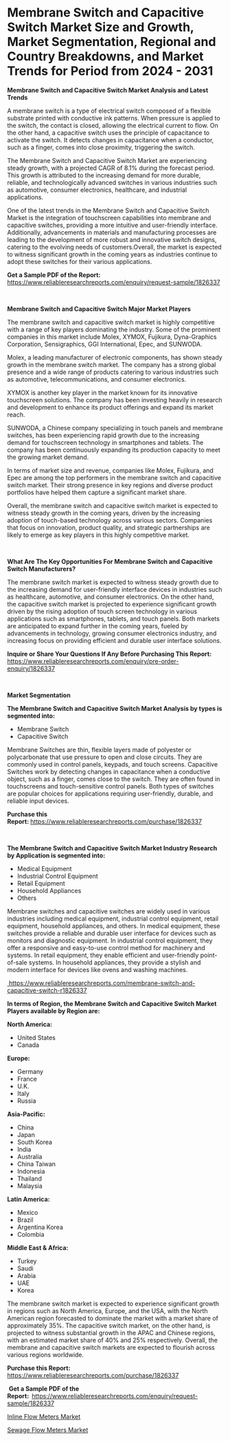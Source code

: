 <p><h1>Membrane Switch and Capacitive Switch Market Size and Growth, Market Segmentation, Regional and Country Breakdowns, and Market Trends for Period from 2024 -  2031</h1></p><p><strong>Membrane Switch and Capacitive Switch Market Analysis and Latest Trends</strong></p>
<p><p>A membrane switch is a type of electrical switch composed of a flexible substrate printed with conductive ink patterns. When pressure is applied to the switch, the contact is closed, allowing the electrical current to flow. On the other hand, a capacitive switch uses the principle of capacitance to activate the switch. It detects changes in capacitance when a conductor, such as a finger, comes into close proximity, triggering the switch.</p><p>The Membrane Switch and Capacitive Switch Market are experiencing steady growth, with a projected CAGR of 8.1% during the forecast period. This growth is attributed to the increasing demand for more durable, reliable, and technologically advanced switches in various industries such as automotive, consumer electronics, healthcare, and industrial applications.</p><p>One of the latest trends in the Membrane Switch and Capacitive Switch Market is the integration of touchscreen capabilities into membrane and capacitive switches, providing a more intuitive and user-friendly interface. Additionally, advancements in materials and manufacturing processes are leading to the development of more robust and innovative switch designs, catering to the evolving needs of customers.Overall, the market is expected to witness significant growth in the coming years as industries continue to adopt these switches for their various applications.</p></p>
<p><strong>Get a Sample PDF of the Report:&nbsp;</strong> <a href="https://www.reliableresearchreports.com/enquiry/request-sample/1826337">https://www.reliableresearchreports.com/enquiry/request-sample/1826337</a></p>
<p>&nbsp;</p>
<p><strong>Membrane Switch and Capacitive Switch Major Market Players</strong></p>
<p><p>The membrane switch and capacitive switch market is highly competitive with a range of key players dominating the industry. Some of the prominent companies in this market include Molex, XYMOX, Fujikura, Dyna-Graphics Corporation, Sensigraphics, GGI International, Epec, and SUNWODA.</p><p>Molex, a leading manufacturer of electronic components, has shown steady growth in the membrane switch market. The company has a strong global presence and a wide range of products catering to various industries such as automotive, telecommunications, and consumer electronics.</p><p>XYMOX is another key player in the market known for its innovative touchscreen solutions. The company has been investing heavily in research and development to enhance its product offerings and expand its market reach.</p><p>SUNWODA, a Chinese company specializing in touch panels and membrane switches, has been experiencing rapid growth due to the increasing demand for touchscreen technology in smartphones and tablets. The company has been continuously expanding its production capacity to meet the growing market demand.</p><p>In terms of market size and revenue, companies like Molex, Fujikura, and Epec are among the top performers in the membrane switch and capacitive switch market. Their strong presence in key regions and diverse product portfolios have helped them capture a significant market share.</p><p>Overall, the membrane switch and capacitive switch market is expected to witness steady growth in the coming years, driven by the increasing adoption of touch-based technology across various sectors. Companies that focus on innovation, product quality, and strategic partnerships are likely to emerge as key players in this highly competitive market.</p></p>
<p>&nbsp;</p>
<p><strong>What Are The Key Opportunities For Membrane Switch and Capacitive Switch Manufacturers?</strong></p>
<p><p>The membrane switch market is expected to witness steady growth due to the increasing demand for user-friendly interface devices in industries such as healthcare, automotive, and consumer electronics. On the other hand, the capacitive switch market is projected to experience significant growth driven by the rising adoption of touch screen technology in various applications such as smartphones, tablets, and touch panels. Both markets are anticipated to expand further in the coming years, fueled by advancements in technology, growing consumer electronics industry, and increasing focus on providing efficient and durable user interface solutions.</p></p>
<p><strong>Inquire or Share Your Questions If Any Before Purchasing This Report:</strong> <a href="https://www.reliableresearchreports.com/enquiry/pre-order-enquiry/1826337">https://www.reliableresearchreports.com/enquiry/pre-order-enquiry/1826337</a></p>
<p>&nbsp;</p>
<p><strong>Market Segmentation</strong></p>
<p><strong>The Membrane Switch and Capacitive Switch Market Analysis by types is segmented into:</strong></p>
<p><ul><li>Membrane Switch</li><li>Capacitive Switch</li></ul></p>
<p><p>Membrane Switches are thin, flexible layers made of polyester or polycarbonate that use pressure to open and close circuits. They are commonly used in control panels, keypads, and touch screens. Capacitive Switches work by detecting changes in capacitance when a conductive object, such as a finger, comes close to the switch. They are often found in touchscreens and touch-sensitive control panels. Both types of switches are popular choices for applications requiring user-friendly, durable, and reliable input devices.</p></p>
<p><strong>Purchase this Report:&nbsp;</strong><a href="https://www.reliableresearchreports.com/purchase/1826337">https://www.reliableresearchreports.com/purchase/1826337</a></p>
<p>&nbsp;</p>
<p><strong>The Membrane Switch and Capacitive Switch Market Industry Research by Application is segmented into:</strong></p>
<p><ul><li>Medical Equipment</li><li>Industrial Control Equipment</li><li>Retail Equipment</li><li>Household Appliances</li><li>Others</li></ul></p>
<p><p>Membrane switches and capacitive switches are widely used in various industries including medical equipment, industrial control equipment, retail equipment, household appliances, and others. In medical equipment, these switches provide a reliable and durable user interface for devices such as monitors and diagnostic equipment. In industrial control equipment, they offer a responsive and easy-to-use control method for machinery and systems. In retail equipment, they enable efficient and user-friendly point-of-sale systems. In household appliances, they provide a stylish and modern interface for devices like ovens and washing machines.</p></p>
<p><a href="https://www.reliableresearchreports.com/membrane-switch-and-capacitive-switch-r1826337">&nbsp;https://www.reliableresearchreports.com/membrane-switch-and-capacitive-switch-r1826337</a></p>
<p><strong>In terms of Region, the Membrane Switch and Capacitive Switch Market Players available by Region are:</strong></p>
<p>
    <p> <strong> North America: </strong>
        <ul>
            <li>United States</li>
            <li>Canada</li>
        </ul>
        </p> 
    <p> <strong> Europe: </strong>
        <ul>
            <li>Germany</li>
            <li>France</li>
            <li>U.K.</li>
            <li>Italy</li>
            <li>Russia</li>
        </ul>
        </p> 
    <p> <strong> Asia-Pacific: </strong>
        <ul>
            <li>China</li>
            <li>Japan</li>
            <li>South Korea</li>
            <li>India</li>
            <li>Australia</li>
            <li>China Taiwan</li>
            <li>Indonesia</li>
            <li>Thailand</li>
            <li>Malaysia</li>
        </ul>
        </p> 
    <p> <strong> Latin America: </strong>
        <ul>
            <li>Mexico</li>
            <li>Brazil</li>
            <li>Argentina Korea</li>
            <li>Colombia</li>
        </ul>
        </p> 
    <p> <strong> Middle East & Africa: </strong>
        <ul>
            <li>Turkey</li>
            <li>Saudi</li>
            <li>Arabia</li>
            <li>UAE</li>
            <li>Korea</li>
        </ul>
    </p>
    </p>
<p><p>The membrane switch market is expected to experience significant growth in regions such as North America, Europe, and the USA, with the North American region forecasted to dominate the market with a market share of approximately 35%. The capacitive switch market, on the other hand, is projected to witness substantial growth in the APAC and Chinese regions, with an estimated market share of 40% and 25% respectively. Overall, the membrane and capacitive switch markets are expected to flourish across various regions worldwide.</p></p>
<p><strong>Purchase this Report: </strong><a href="https://www.reliableresearchreports.com/purchase/1826337">https://www.reliableresearchreports.com/purchase/1826337</a></p>
<p>&nbsp;<strong>Get a Sample PDF of the Report:&nbsp;&nbsp;</strong><a href="https://www.reliableresearchreports.com/enquiry/request-sample/1826337">https://www.reliableresearchreports.com/enquiry/request-sample/1826337</a></p>
<p><strong></strong></p>
<p><p><a href="https://github.com/ctanaka235/Market-Research-Report-List-1/blob/main/inline-flow-meters-market.md">Inline Flow Meters Market</a></p><p><a href="https://github.com/fkhcgcyl33/Market-Research-Report-List-1/blob/main/sewage-flow-meters-market.md">Sewage Flow Meters Market</a></p></p>